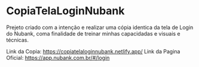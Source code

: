 # CopiaTelaLoginNubank
Prejeto criado com a intenção e realizar uma cópia identica da tela de Login do Nubank, coma finalidade de treinar minhas capacidadas e visuais e técnicas.

Link da Copia: https://copiatelaloginnubank.netlify.app/
Link da Pagina Oficial: https://app.nubank.com.br/#/login
